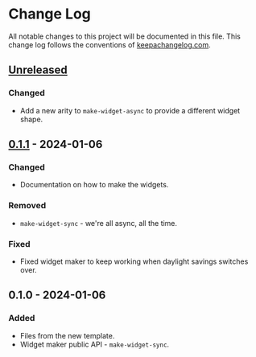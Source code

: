 # Change Log
All notable changes to this project will be documented in this file. This change log follows the conventions of [keepachangelog.com](http://keepachangelog.com/).

## [Unreleased]
### Changed
- Add a new arity to `make-widget-async` to provide a different widget shape.

## [0.1.1] - 2024-01-06
### Changed
- Documentation on how to make the widgets.

### Removed
- `make-widget-sync` - we're all async, all the time.

### Fixed
- Fixed widget maker to keep working when daylight savings switches over.

## 0.1.0 - 2024-01-06
### Added
- Files from the new template.
- Widget maker public API - `make-widget-sync`.

[Unreleased]: https://sourcehost.site/your-name/ica2sc/compare/0.1.1...HEAD
[0.1.1]: https://sourcehost.site/your-name/ica2sc/compare/0.1.0...0.1.1
